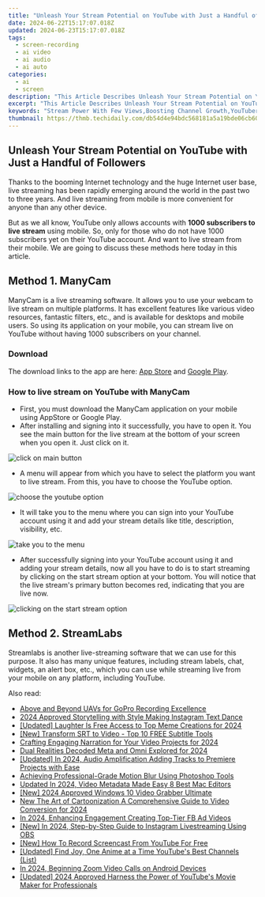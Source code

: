 ```yaml
---
title: "Unleash Your Stream Potential on YouTube with Just a Handful of Followers for 2024"
date: 2024-06-22T15:17:07.018Z
updated: 2024-06-23T15:17:07.018Z
tags: 
  - screen-recording
  - ai video
  - ai audio
  - ai auto
categories: 
  - ai
  - screen
description: "This Article Describes Unleash Your Stream Potential on YouTube with Just a Handful of Followers for 2024"
excerpt: "This Article Describes Unleash Your Stream Potential on YouTube with Just a Handful of Followers for 2024"
keywords: "Stream Power With Few Views,Boosting Channel Growth,YouTubers Success Strategies,Follower Impact on YouTube,Elevate Your Content Reach,Engagement From Minimal Subscribers,Channel Popularity Expansion"
thumbnail: https://thmb.techidaily.com/db54d4e94bdc568181a5a19bde06cb60cc627002afae7c9a75d3a396e9c852b9.JPG
---
```


## Unleash Your Stream Potential on YouTube with Just a Handful of Followers

Thanks to the booming Internet technology and the huge Internet user base, live streaming has been rapidly emerging around the world in the past two to three years. And live streaming from mobile is more convenient for anyone than any other device.

But as we all know, YouTube only allows accounts with **1000 subscribers to live stream** using mobile. So, only for those who do not have 1000 subscribers yet on their YouTube account. And want to live stream from their mobile. We are going to discuss these methods here today in this article.

## Method 1\. ManyCam

ManyCam is a live streaming software. It allows you to use your webcam to live stream on multiple platforms. It has excellent features like various video resources, fantastic filters, etc., and is available for desktops and mobile users. So using its application on your mobile, you can stream live on YouTube without having 1000 subscribers on your channel.

### Download

The download links to the app are here: [App Store](https://apps.apple.com/us/app/manycam/id1112694921?ls=1) and [Google Play](https://play.google.com/store/apps/details?id=com.visicommedia.manycam).

### How to live stream on YouTube with ManyCam

* First, you must download the ManyCam application on your mobile using AppStore or Google Play.
* After installing and signing into it successfully, you have to open it. You see the main button for the live stream at the bottom of your screen when you open it. Just click on it.

![click on main button](https://images.wondershare.com/filmora/article-images/2022/12/live-stream-1.jpg)

* A menu will appear from which you have to select the platform you want to live stream. From this, you have to choose the YouTube option.

![choose the youtube option](https://images.wondershare.com/filmora/article-images/2022/12/live-stream-2.jpg)

* It will take you to the menu where you can sign into your YouTube account using it and add your stream details like title, description, visibility, etc.

![take you to the menu](https://images.wondershare.com/filmora/article-images/2022/12/live-stream-3.jpg)

* After successfully signing into your YouTube account using it and adding your stream details, now all you have to do is to start streaming by clicking on the start stream option at your bottom. You will notice that the live stream's primary button becomes red, indicating that you are live now.

![clicking on the start stream option](https://images.wondershare.com/filmora/article-images/2022/12/live-stream-4.jpg)

## Method 2\. StreamLabs

Streamlabs is another live-streaming software that we can use for this purpose. It also has many unique features, including stream labels, chat, widgets, an alert box, etc., which you can use while streaming live from your mobile on any platform, including YouTube.


<ins class="adsbygoogle"
     style="display:block"
     data-ad-format="autorelaxed"
     data-ad-client="ca-pub-7571918770474297"
     data-ad-slot="1223367746"></ins>



<ins class="adsbygoogle"
     style="display:block"
     data-ad-client="ca-pub-7571918770474297"
     data-ad-slot="8358498916"
     data-ad-format="auto"
     data-full-width-responsive="true"></ins>


<span class="atpl-alsoreadstyle">Also read:</span>
<div><ul>
<li><a href="https://fox-glue.techidaily.com/above-and-beyond-uavs-for-gopro-recording-excellence/"><u>Above and Beyond UAVs for GoPro Recording Excellence</u></a></li>
<li><a href="https://fox-glue.techidaily.com/2024-approved-storytelling-with-style-making-instagram-text-dance/"><u>2024 Approved  Storytelling with Style  Making Instagram Text Dance</u></a></li>
<li><a href="https://fox-glue.techidaily.com/updated-laughter-is-free-access-to-top-meme-creations-for-2024/"><u>[Updated] Laughter Is Free  Access to Top Meme Creations for 2024</u></a></li>
<li><a href="https://fox-glue.techidaily.com/new-transform-srt-to-video-top-10-free-subtitle-tools/"><u>[New] Transform SRT to Video - Top 10 FREE Subtitle Tools</u></a></li>
<li><a href="https://fox-glue.techidaily.com/crafting-engaging-narration-for-your-video-projects-for-2024/"><u>Crafting Engaging Narration for Your Video Projects for 2024</u></a></li>
<li><a href="https://fox-glue.techidaily.com/dual-realities-decoded-meta-and-omni-explored-for-2024/"><u>Dual Realities Decoded  Meta and Omni Explored for 2024</u></a></li>
<li><a href="https://fox-glue.techidaily.com/updated-in-2024-audio-amplification-adding-tracks-to-premiere-projects-with-ease/"><u>[Updated] In 2024, Audio Amplification  Adding Tracks to Premiere Projects with Ease</u></a></li>
<li><a href="https://fox-glue.techidaily.com/achieving-professional-grade-motion-blur-using-photoshop-tools/"><u>Achieving Professional-Grade Motion Blur Using Photoshop Tools</u></a></li>
<li><a href="https://video-content-creator.techidaily.com/updated-in-2024-video-metadata-made-easy-8-best-mac-editors/"><u>Updated In 2024, Video Metadata Made Easy 8 Best Mac Editors</u></a></li>
<li><a href="https://video-capture.techidaily.com/new-2024-approved-windows-10-video-grabber-ultimate/"><u>[New] 2024 Approved  Windows 10 Video Grabber Ultimate</u></a></li>
<li><a href="https://video-content-creator.techidaily.com/new-the-art-of-cartoonization-a-comprehensive-guide-to-video-conversion-for-2024/"><u>New The Art of Cartoonization A Comprehensive Guide to Video Conversion for 2024</u></a></li>
<li><a href="https://facebook-clips.techidaily.com/in-2024-enhancing-engagement-creating-top-tier-fb-ad-videos/"><u>In 2024, Enhancing Engagement  Creating Top-Tier FB Ad Videos</u></a></li>
<li><a href="https://remote-screen-capture.techidaily.com/new-in-2024-step-by-step-guide-to-instagram-livestreaming-using-obs/"><u>[New] In 2024, Step-by-Step Guide to Instagram Livestreaming Using OBS</u></a></li>
<li><a href="https://youtube-stream.techidaily.com/new-how-to-record-screencast-from-youtube-for-free/"><u>[New] How To Record Screencast From YouTube For Free</u></a></li>
<li><a href="https://facebook-record-videos.techidaily.com/updated-find-joy-one-anime-at-a-time-youtubes-best-channels-list/"><u>[Updated] Find Joy, One Anime at a Time  YouTube's Best Channels (List)</u></a></li>
<li><a href="https://extra-resources.techidaily.com/in-2024-beginning-zoom-video-calls-on-android-devices/"><u>In 2024, Beginning Zoom Video Calls on Android Devices</u></a></li>
<li><a href="https://eaxpv-info.techidaily.com/updated-2024-approved-harness-the-power-of-youtubes-movie-maker-for-professionals/"><u>[Updated] 2024 Approved  Harness the Power of YouTube's Movie Maker for Professionals</u></a></li>
</ul></div>
